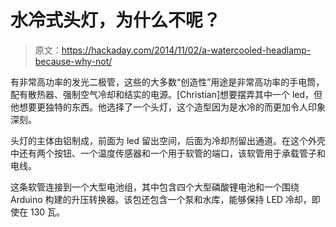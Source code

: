 # 水冷式头灯，为什么不呢？

> 原文：<https://hackaday.com/2014/11/02/a-watercooled-headlamp-because-why-not/>

有非常高功率的发光二极管，这些的大多数“创造性”用途是非常高功率的手电筒，配有散热器、强制空气冷却和结实的电源。[Christian]想要摆弄其中一个 led，但他想要更独特的东西。他选择了一个头灯，这个造型因为是水冷的而更加令人印象深刻。

头灯的主体由铝制成，前面为 led 留出空间，后面为冷却剂留出通道。在这个外壳中还有两个按钮、一个温度传感器和一个用于软管的端口，该软管用于承载管子和电线。

这条软管连接到一个大型电池组，其中包含四个大型磷酸锂电池和一个围绕 Arduino 构建的升压转换器。该包还包含一个泵和水库，能够保持 LED 冷却，即使在 130 瓦。